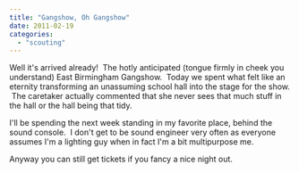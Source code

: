 ```yaml
---
title: "Gangshow, Oh Gangshow"
date: 2011-02-19
categories: 
  - "scouting"
---
```


Well it's arrived already!  The hotly anticipated (tongue firmly in cheek you understand) East Birmingham Gangshow.  Today we spent what felt like an eternity transforming an unassuming school hall into the stage for the show.  The caretaker actually commented that she never sees that much stuff in the hall or the hall being that tidy.

I'll be spending the next week standing in my favorite place, behind the sound console.  I don't get to be sound engineer very often as everyone assumes I'm a lighting guy when in fact I'm a bit multipurpose me.

Anyway you can still get tickets if you fancy a nice night out.
